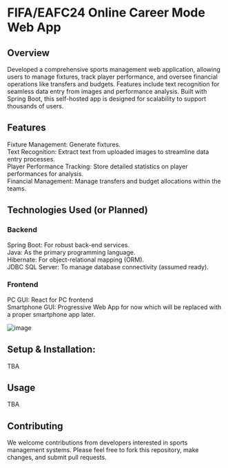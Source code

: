 # FIFA/EAFC24 Online Career Mode Web App

## Overview
Developed a comprehensive sports management web application, allowing users to manage fixtures, track player performance, and oversee financial operations like transfers and budgets. Features include text recognition for seamless data entry from images and performance analysis. Built with Spring Boot, this self-hosted app is designed for scalability to support thousands of users.

## Features
Fixture Management: Generate fixtures.<br>
Text Recognition: Extract text from uploaded images to streamline data entry processes.<br>
Player Performance Tracking: Store detailed statistics on player performances for analysis.<br>
Financial Management: Manage transfers and budget allocations within the teams.<br>

## Technologies Used (or Planned)
### Backend
Spring Boot: For robust back-end services.<br>
Java: As the primary programming language.<br>
Hibernate: For object-relational mapping (ORM).<br>
JDBC SQL Server: To manage database connectivity (assumed ready).<br>
### Frontend
PC GUI: React for PC frontend<br>
Smartphone GUI: Progressive Web App for now which will be replaced with a proper smartphone app later.<be>

![image](https://github.com/DrEpico/FifaLeague/assets/76069708/f83d7bcf-a321-45d4-aaee-3e3c61c7c671)

## Setup & Installation: 
TBA

## Usage
TBA

## Contributing
We welcome contributions from developers interested in sports management systems. Please feel free to fork this repository, make changes, and submit pull requests.
